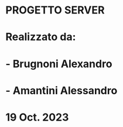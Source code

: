 # PROGETTO SERVER 
# Realizzato da:
#  - Brugnoni Alexandro
#  - Amantini Alessandro
# 19 Oct. 2023
